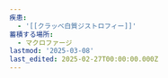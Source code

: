 ```yaml
---
疾患:
  - '[[クラッベ白質ジストロフィー]]'
蓄積する場所:
  - マクロファージ
lastmod: '2025-03-08'
last_edited: 2025-02-27T00:00:00.000Z
---
```



